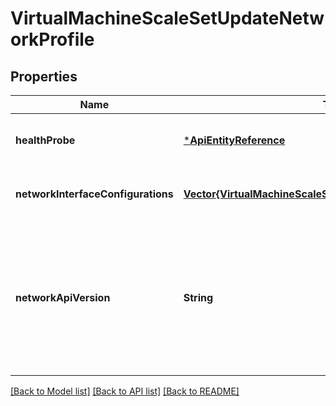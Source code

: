 # VirtualMachineScaleSetUpdateNetworkProfile


## Properties
Name | Type | Description | Notes
------------ | ------------- | ------------- | -------------
**healthProbe** | [***ApiEntityReference**](ApiEntityReference.md) |  | [optional] [default to nothing]
**networkInterfaceConfigurations** | [**Vector{VirtualMachineScaleSetUpdateNetworkConfiguration}**](VirtualMachineScaleSetUpdateNetworkConfiguration.md) | The list of network configurations. | [optional] [default to nothing]
**networkApiVersion** | **String** | specifies the Microsoft.Network API version used when creating networking resources in the Network Interface Configurations for Virtual Machine Scale Set with orchestration mode &#39;Flexible&#39; | [optional] [default to nothing]


[[Back to Model list]](../README.md#models) [[Back to API list]](../README.md#api-endpoints) [[Back to README]](../README.md)


